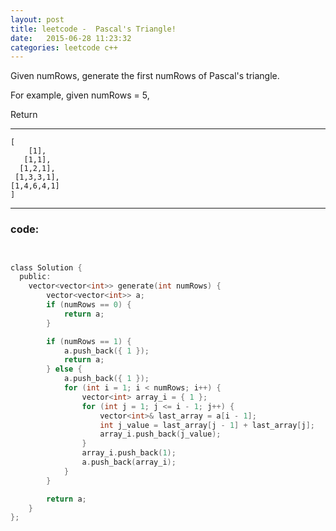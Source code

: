 ```yaml
---
layout: post
title: leetcode -  Pascal's Triangle!
date:   2015-06-28 11:23:32
categories: leetcode c++
---
```



Given numRows, generate the first numRows of Pascal's triangle.


For example, given numRows = 5,

Return 


---
    [
        [1],
       [1,1],
      [1,2,1],
     [1,3,3,1],
    [1,4,6,4,1]
    ]
    
---



### code:

``` c


class Solution {
  public:
    vector<vector<int>> generate(int numRows) {
        vector<vector<int>> a;
        if (numRows == 0) {
            return a;
        }

        if (numRows == 1) {
            a.push_back({ 1 });
            return a;
        } else {
            a.push_back({ 1 });
            for (int i = 1; i < numRows; i++) {
                vector<int> array_i = { 1 };
                for (int j = 1; j <= i - 1; j++) {
                    vector<int>& last_array = a[i - 1];
                    int j_value = last_array[j - 1] + last_array[j];
                    array_i.push_back(j_value);
                }
                array_i.push_back(1);
                a.push_back(array_i);
            }
        }

        return a;
    }
};



```
